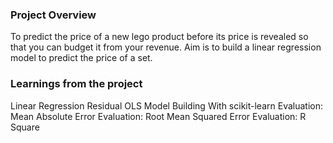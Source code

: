 ### Project Overview

 To predict the price of a new lego product before its price is revealed so that you can budget it from your revenue.
Aim is to build a linear regression model to predict the price of a set.


### Learnings from the project

 Linear Regression
Residual
OLS
Model Building With scikit-learn
Evaluation: Mean Absolute Error
Evaluation: Root Mean Squared Error
Evaluation: R Square


